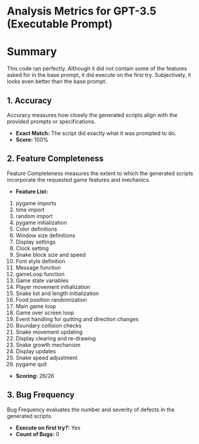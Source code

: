 # Analysis Metrics for GPT-3.5 (Executable Prompt)

# Summary
This code ran perfectly. Although it did not contain some of the features asked for in the base prompt, it did execute on the first try. Subjectively, it looks even better than the base prompt. 

## 1. Accuracy

Accuracy measures how closely the generated scripts align with the provided prompts or specifications.

- **Exact Match:** The script did exactly what it was prompted to do. 
- **Score:** 100%

## 2. Feature Completeness

Feature Completeness measures the extent to which the generated scripts incorporate the requested game features and mechanics.

- **Feature List:** 
1. pygame imports
2. time import
3. random import
4. pygame initialization
5. Color definitions
6. Window size definitions
7. Display settings
8. Clock setting
9. Snake block size and speed
10. Font style definition
11. Message function
12. gameLoop function
13. Game state variables
14. Player movement initialization
15. Snake list and length initialization
16. Food position randomization
17. Main game loop
18. Game over screen loop
19. Event handling for quitting and direction changes
20. Boundary collision checks
21. Snake movement updating
22. Display clearing and re-drawing
23. Snake growth mechanism
24. Display updates
25. Snake speed adjustment
26. pygame quit

- **Scoring:** 26/26

## 3. Bug Frequency

Bug Frequency evaluates the number and severity of defects in the generated scripts.

- **Execute on first try?:** Yes
- **Count of Bugs:** 0
